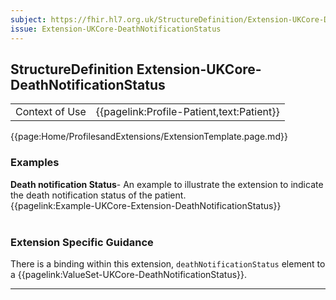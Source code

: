```yaml
---
subject: https://fhir.hl7.org.uk/StructureDefinition/Extension-UKCore-DeathNotificationStatus
issue: Extension-UKCore-DeathNotificationStatus
---
```

## StructureDefinition Extension-UKCore-DeathNotificationStatus

<table id="addToTranspose">
<tr><td>Context of Use</td>
<td>{{pagelink:Profile-Patient,text:Patient}}</td>
</tr>
</table>

{{page:Home/ProfilesandExtensions/ExtensionTemplate.page.md}}

<div id="Examples" class="tabcontent">
  <h3>Examples</h3>
  <b>Death notification Status</b>- An example to illustrate the extension to indicate the death notification status of the patient.<br>
{{pagelink:Example-UKCore-Extension-DeathNotificationStatus}}
<br><br>
</div>

<h3 id="guidance-deathnotificationstatus">Extension Specific Guidance</h3>

There is a binding within this extension, `deathNotificationStatus` element to a {{pagelink:ValueSet-UKCore-DeathNotificationStatus}}.

---


